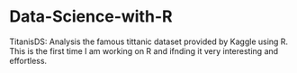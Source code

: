 # Data-Science-with-R

TitanisDS: Analysis the famous tittanic dataset provided by Kaggle using R. This is the first time I am working on R and ifnding it very interesting and effortless.

